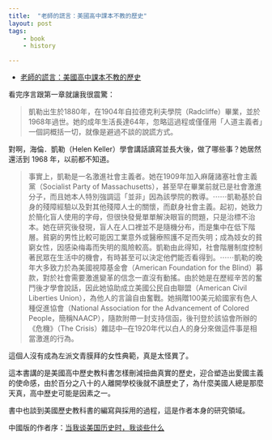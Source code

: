 ```yaml
---
title:  "老師的謊言：美國高中課本不教的歷史"
layout: post
tags:
    - book
    - history

---
```


* [老師的謊言：美國高中課本不教的歷史](http://www.books.com.tw/products/0010663654)

看完序言跟第一章就讓我很震驚：

> 凱勒出生於1880年，在1904年自拉德克利夫學院（Radcliffe）畢業，並於1968年過世。她的成年生活長達64年，忽略這過程或僅僅用「人道主義者」一個詞概括一切，就像是避過不談的說謊方式。

對啊，海倫．凱勒（Helen Keller）學會講話讀寫並長大後，做了哪些事？她居然還活到 1968 年，以前都不知道。

> 事實上，凱勒是一名激進社會主義者。她在1909年加入麻薩諸塞社會主義黨（Socialist Party of Massachusetts），甚至早在畢業前就已是社會激進分子，而且她本人特別強調這「並非」因為該學院的教導。⋯⋯凱勒基於自身的殘障經驗以及對其他殘障人士的關懷，而獻身社會主義。起初，她致力於簡化盲人使用的字母，但很快發覺單單解決眼盲的問題，只是治標不治本。她在研究後發現，盲人在人口裡並不是隨機分布，而是集中在低下階層。貧窮的男性比較可能因工業意外或醫療照護不足而失明；成為妓女的貧窮女性，因感染梅毒而失明的風險較高。凱勒由此得知，社會階層制度控制著民眾在生活中的機會，有時甚至可以決定他們能否看得到。⋯⋯凱勒的晚年大多致力於為美國視障基金會（American Foundation for the Blind）募款，對於社會需要激進變革的信念一直沒有動搖。由於她是在歷經辛苦的奮鬥後才學會說話，因此她協助成立美國公民自由聯盟（American Civil Liberties Union），為他人的言論自由奮戰。她捐贈100美元給國家有色人種促進協會（National Association for the Advancement of Colored People，簡稱NAACP），隨款附帶一封支持信函，後刊登於該協會所辦的《危機》（The Crisis）雜誌中─在1920年代以白人的身分來做這件事是相當激進的行為。

這個人沒有成為左派文青膜拜的女性典範，真是太怪異了。

這本書講的是美國高中歷史教科書怎樣刪減扭曲真實的歷史，迎合塑造出愛國主義的使命感，由於百分之八十的人離開學校後就不讀歷史了，為什麼美國人總是那麼天真，高中歷史可能是因素之一。

書中也談到美國歷史教科書的編寫與採用的過程，這是作者本身的研究領域。

中國版的作者序：[当我谈美国历史时，我谈些什么](http://book.douban.com/review/2807206/)
